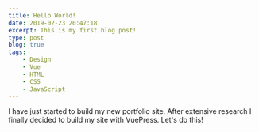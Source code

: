 ```yaml
---
title: Hello World!
date: 2019-02-23 20:47:18
excerpt: This is my first blog post!
type: post
blog: true
tags:
    - Design
    - Vue
    - HTML
    - CSS
    - JavaScript
---
```


I have just started to build my new portfolio site. After extensive research I finally decided to build my site with VuePress. Let's do this!
